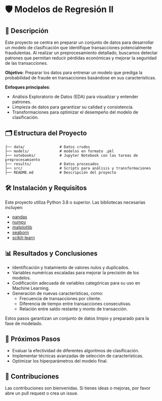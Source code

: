 # 🛡️ Modelos de Regresión II

## 📖 Descripción

Este proyecto se centra en preparar un conjunto de datos para desarrollar un modelo de clasificación que identifique transacciones potencialmente fraudulentas. Al realizar un preprocesamiento detallado, buscamos detectar patrones que permitan reducir pérdidas económicas y mejorar la seguridad de las transacciones.

**Objetivo**: Preparar los datos para entrenar un modelo que prediga la probabilidad de fraude en transacciones basándose en sus características.

**Enfoques principales**:
- Análisis Exploratorio de Datos (EDA) para visualizar y entender patrones.
- Limpieza de datos para garantizar su calidad y consistencia.
- Transformaciones para optimizar el desempeño del modelo de clasificación.

## 🗂️ Estructura del Proyecto

```
├── data/                # Datos crudos
├── models/              # modelos en formato .pkl
├── notebooks/           # Jupyter Notebook con las tareas de preprocesamiento
├── results/             # Datos procesados
├── src/                 # Scripts para análisis y transformaciones
├── README.md            # Descripción del proyecto
```

## 🛠️ Instalación y Requisitos

Este proyecto utiliza Python 3.8 o superior. Las bibliotecas necesarias incluyen:

- [pandas](https://pandas.pydata.org/)
- [numpy](https://numpy.org/)
- [matplotlib](https://matplotlib.org/)
- [seaborn](https://seaborn.pydata.org/)
- [scikit-learn](https://scikit-learn.org/stable/)

## 📊 Resultados y Conclusiones

- Identificación y tratamiento de valores nulos y duplicados.
- Variables numéricas escaladas para mejorar la precisión de los modelos.
- Codificación adecuada de variables categóricas para su uso en Machine Learning.
- Generación de nuevas características, como:
  - Frecuencia de transacciones por cliente.
  - Diferencia de tiempo entre transacciones consecutivas.
  - Relación entre saldo restante y monto de transacción.

Estos pasos garantizan un conjunto de datos limpio y preparado para la fase de modelado.

## 🔄 Próximos Pasos

- Evaluar la efectividad de diferentes algoritmos de clasificación.
- Implementar técnicas avanzadas de selección de características.
- Optimizar los hiperparámetros del modelo final.

## 🤝 Contribuciones

Las contribuciones son bienvenidas. Si tienes ideas o mejoras, por favor abre un pull request o crea un issue.
 
